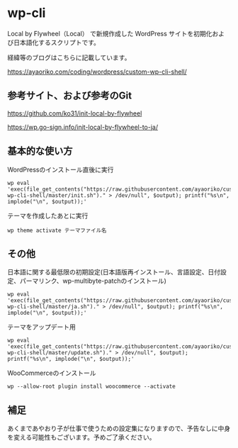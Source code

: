 # wp-cli
Local by Flywheel（Local） で新規作成した WordPress サイトを初期化および日本語化するスクリプトです。

経緯等のブログはこちらに記載しています。

https://ayaoriko.com/coding/wordpress/custom-wp-cli-shell/

## 参考サイト、および参考のGit
https://github.com/ko31/init-local-by-flywheel

https://wp.go-sign.info/init-local-by-flywheel-to-ja/


## 基本的な使い方

WordPressのインストール直後に実行

```Shell
wp eval 'exec(file_get_contents("https://raw.githubusercontent.com/ayaoriko/custom-wp-cli-shell/master/init.sh")." > /dev/null", $output); printf("%s\n", implode("\n", $output));'
```

テーマを作成したあとに実行
```Shell
wp theme activate テーマファイル名
```

## その他

日本語に関する最低限の初期設定(日本語版再インストール、言語設定、日付設定、パーマリンク、wp-multibyte-patchのインストール)
```Shell
wp eval 'exec(file_get_contents("https://raw.githubusercontent.com/ayaoriko/custom-wp-cli-shell/master/ja.sh")." > /dev/null", $output); printf("%s\n", implode("\n", $output));'
```


テーマをアップデート用
```Shell
wp eval 'exec(file_get_contents("https://raw.githubusercontent.com/ayaoriko/custom-wp-cli-shell/master/update.sh")." > /dev/null", $output); printf("%s\n", implode("\n", $output));'
```

WooCommerceのインストール

```Shell
wp --allow-root plugin install woocommerce --activate
```


## 補足
あくまであやおり子が仕事で使うための設定集になりますので、予告なしに中身を変える可能性もございます。予めご了承ください。
